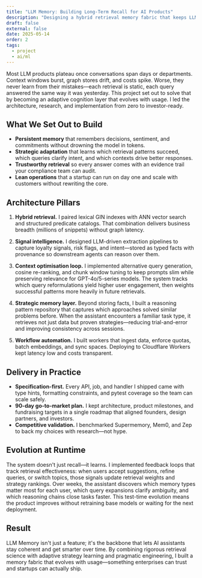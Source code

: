 ```yaml
---
title: "LLM Memory: Building Long-Term Recall for AI Products"
description: "Designing a hybrid retrieval memory fabric that keeps LLM assistants accurate, explainable, and affordable for enterprise workloads."
draft: false
external: false
date: 2025-05-14
order: 2
tags:
  - project
  - ai/ml
---
```


Most LLM products plateau once conversations span days or departments. Context windows burst, graph stores drift, and costs spike. Worse, they never learn from their mistakes—each retrieval is static, each query answered the same way it was yesterday. This project set out to solve that by becoming an adaptive cognition layer that evolves with usage. I led the architecture, research, and implementation from zero to investor-ready.

## What We Set Out to Build

- **Persistent memory** that remembers decisions, sentiment, and commitments without drowning the model in tokens.
- **Strategic adaptation** that learns which retrieval patterns succeed, which queries clarify intent, and which contexts drive better responses.
- **Trustworthy retrieval** so every answer comes with an evidence trail your compliance team can audit.
- **Lean operations** that a startup can run on day one and scale with customers without rewriting the core.

## Architecture Pillars

1. **Hybrid retrieval.** I paired lexical GIN indexes with ANN vector search and structured predicate catalogs. That combination delivers business breadth (millions of snippets) without graph latency.

2. **Signal intelligence.** I designed LLM-driven extraction pipelines to capture loyalty signals, risk flags, and intent—stored as typed facts with provenance so downstream agents can reason over them.

3. **Context optimisation loop.** I implemented alternative query generation, cosine re-ranking, and chunk window tuning to keep prompts slim while preserving relevance for GPT-4o/5-series models. The system tracks which query reformulations yield higher user engagement, then weights successful patterns more heavily in future retrievals.

4. **Strategic memory layer.** Beyond storing facts, I built a reasoning pattern repository that captures which approaches solved similar problems before. When the assistant encounters a familiar task type, it retrieves not just data but proven strategies—reducing trial-and-error and improving consistency across sessions.

5. **Workflow automation.** I built workers that ingest data, enforce quotas, batch embeddings, and sync spaces. Deploying to Cloudflare Workers kept latency low and costs transparent.

## Delivery in Practice

- **Specification-first.** Every API, job, and handler I shipped came with type hints, formatting constraints, and pytest coverage so the team can scale safely.
- **90-day go-to-market plan.** I kept architecture, product milestones, and fundraising targets in a single roadmap that aligned founders, design partners, and investors.
- **Competitive validation.** I benchmarked Supermemory, Mem0, and Zep to back my choices with research—not hype.

## Evolution at Runtime

The system doesn't just recall—it learns. I implemented feedback loops that track retrieval effectiveness: when users accept suggestions, refine queries, or switch topics, those signals update retrieval weights and strategy rankings. Over weeks, the assistant discovers which memory types matter most for each user, which query expansions clarify ambiguity, and which reasoning chains close tasks faster. This test-time evolution means the product improves without retraining base models or waiting for the next deployment.

## Result

LLM Memory isn't just a feature; it's the backbone that lets AI assistants stay coherent and get smarter over time. By combining rigorous retrieval science with adaptive strategy learning and pragmatic engineering, I built a memory fabric that evolves with usage—something enterprises can trust and startups can actually ship.
